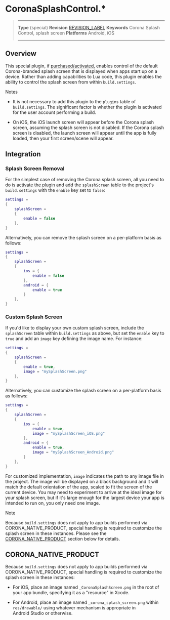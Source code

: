 # CoronaSplashControl.*

> --------------------- ------------------------------------------------------------------------------------------
> __Type__				(special)
> __Revision__          [REVISION_LABEL](REVISION_URL)
> __Keywords__          Corona Splash Control, splash screen
> __Platforms__         Android, iOS
> --------------------- ------------------------------------------------------------------------------------------


## Overview

This special plugin, if [purchased/activated](https://marketplace.coronalabs.com/plugin/com.coronalabs/plugin.CoronaSplashControl), enables control of the default <nobr>Corona-branded</nobr> splash screen that is displayed when apps start up on a device. Rather than adding capabilities to Lua code, this plugin enables the ability to control the splash screen from within `build.settings`.

<div class="guide-notebox">
<div class="notebox-title">Notes</div>

* It is not necessary to add this plugin to the `plugins` table of `build.settings`. The significant factor is whether the plugin is activated for the user account performing a build.

* On iOS, the iOS launch screen will appear before the Corona splash screen, assuming the splash screen is not disabled. If the Corona splash screen is disabled, the launch screen will appear until the app is fully loaded, then your first screen/scene will appear.

</div>


## Integration

### Splash Screen Removal

For the simplest case of removing the Corona splash screen, all you need to do is [activate the plugin](https://marketplace.coronalabs.com/plugin/com.coronalabs/plugin.CoronaSplashControl) and add the `splashScreen` table to the project's `build.settings` with the `enable` key set to `false`:

``````lua
settings =
{
	splashScreen = 
	{
		enable = false
	},
}
``````

Alternatively, you can remove the splash screen on a <nobr>per-platform</nobr> basis as follows:

``````lua
settings =
{
	splashScreen =
	{
		ios = {
			enable = false
		},
		android = {
			enable = true
		}
	},
}
``````

### Custom Splash Screen

If you'd like to display your own custom splash screen, include the `splashScreen` table within `build.settings` as above, but set the `enable` key to `true` and add an `image` key defining the image name. For&nbsp;instance:

``````lua
settings =
{
	splashScreen = 
	{
		enable = true,
		image = "mySplashScreen.png"
	},
}
``````

Alternatively, you can customize the splash screen on a <nobr>per-platform</nobr> basis as follows:

``````lua
settings =
{
	splashScreen =
	{
		ios = {
			enable = true,
			image = "mySplashScreen_iOS.png"
		},
		android = {
			enable = true,
			image = "mySplashScreen_Android.png"
		}
	},
}
``````

For customized implementation, `image` indicates the path to any image file in the project. The image will be displayed on a black background and it will match the default orientation of the app, scaled to fit the screen of the current device. You may need to experiment to arrive at the ideal image for your splash screen, but if it's large enough for the largest device your app is intended to run on, you only need one image.

<div class="guide-notebox">
<div class="notebox-title">Note</div>

Because `build.settings` does not apply to app builds performed via CORONA_NATIVE_PRODUCT, special handling is required to customize the splash screen in these instances. Please see the [CORONA_NATIVE_PRODUCT](#native) section below for details.

</div>


<a id="native"></a>

## CORONA_NATIVE_PRODUCT

Because `build.settings` does not apply to app builds performed via CORONA_NATIVE_PRODUCT, special handling is required to customize the splash screen in these instances:

* For iOS, place an image named `_CoronaSplashScreen.png` in the root of your app bundle, specifying it as a "resource" in Xcode.

* For Android, place an image named `_corona_splash_screen.png` within `res/drawable/` using whatever mechanism is appropriate in Android&nbsp;Studio or otherwise.
